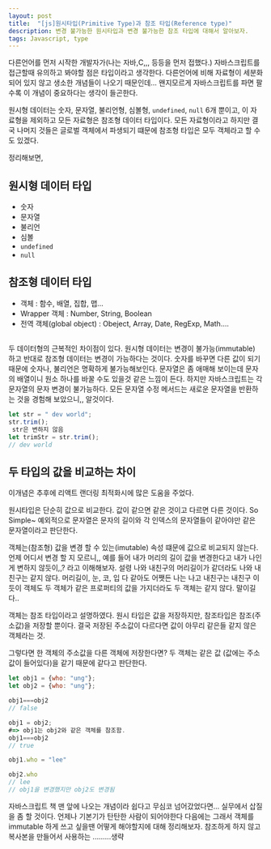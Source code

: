 ```yaml
---
layout: post
title:  "[js]원시타입(Primitive Type)과 참조 타입(Reference type)"
description: 변경 불가능한 원시타입과 변경 불가능한 참조 타입에 대해서 알아보자.
tags: Javascript, type 
---
```


다른언어를 먼저 시작한 개발자가(나는 자바,C,,, 등등을 먼저 접했다.) 자바스크립트를 접근할때 유의하고 봐야할 점은 타입이라고 생각한다. 다른언어에 비해 자료형이 
세분화되어 있지 않고 생소한 개념들이 나오기 때문인데... 왠지모르게 자바스크립트를 파면 팔수록 이 개념이 중요하다는 생각이 들곤한다. 

원시형 데이터는 숫자, 문자열, 불리언형, 심볼형, `undefined`, `null` 6개 뿐이고, 이 자료형을 제외하고 모든 자료형은 참조형 데이터 타입이다. 
모든 자료형이라고 하지만 결국 나머지 것들은 글로벌 객체에서 파생되기 떄문에 참조형 타입은 모두 객체라고 할 수도 있겠다.

정리해보면, 


## 원시형 데이터 타입 

* 숫자
* 문자열 
* 불리언
* 심볼
* `undefined`
* `null` 

## 참조형 데이터 타입 

*  객체 : 함수, 배열, 집합, 맵...
*  Wrapper 객체 : Number, String, Boolean
*  전역 객체(global object) : Obeject, Array, Date, RegExp, Math....

## 

두 데이터형의 근복적인 차이점이 있다. 원시형 데이터는 변경이 불가능(immutable) 하고 반대로 참조형 데이터는 변경이 가능하다는 것이다.
숫자를 바꾸면 다른 값이 되기 때문에 숫자나, 불리언은 명확하게 불가능해보인다. 문자열은 좀 애매해 보이는데 문자의 배열이니 원소 하나를 바꿀 수도 있을것 같은 느낌이 든다. 하지만 자바스크립트는 각 문자열의 문자 변경이 불가능하다. 모든 문자열 수정 메서드는 새로운 문자열을 반환하는 것을 경험해 보았으니,, 알것이다.

```javascript
let str = " dev world";
str.trim();
 str은 변하지 않음
let trimStr = str.trim();
// dev world
```

## 두 타입의 값을 비교하는 차이 

이개념은 추후에 리액트 랜더링 최적화시에 많은 도움을 주었다. 

원시타입은 단순히 값으로 비교한다. 값이 같으면 같은 것이고 다르면 다른 것이다. So Simple~ 
예외적으로 문자열은 문자의 길이와 각 인덱스의 문자열들이 같아야만 같은 문자열이라고 판단한다. 

객체는(참조형) 값을 변경 할 수 있는(imutable) 속성 떄문에 값으로 비교되지 않는다. 언제 어디서 변경 할 지 모르니,, 예를 들어 내가 머리의 길이 값을 변경한다고 내가 나인게 변하지 않듯이,,? 라고 이해해보자. 설령 나와 내친구의 머리길이가 같더라도 나와 내친구는 같지 않다. 머리길이, 눈, 코, 입 다 같아도 어쨋든 나는 나고 내친구는 내친구 이듯이 객체도 두 객체가 같은 프로퍼티의 값을 가지더라도 두 객체는 같지 않다. 말이길다.. 

객체는 참조 타입이라고 설명하였다. 원시 타입은 값을 저장하지만, 참조타입은 참조(주소값)을 저장할 뿐이다. 결국 저장된 주소값이 다르다면 값이 아무리 같은들 같지 않은 객체라는 것. 

그렇다면 한 객체의 주소값을 다른 객체에 저장한다면? 두 객체는 같은 값 (값에는 주소값이 들어있다)을 같기 때문에 같다고 판단한다.


```javascript
let obj1 = {who: "ung"};
let obj2 = {who: "ung"};

obj1===obj2
// false

obj1 = obj2;
#=> obj1는 obj2와 같은 객체를 참조함. 
obj1===obj2
// true

obj1.who = "lee"

obj2.who
// lee
// obj1을 변경했지만 obj2도 변경됨 
```


자바스크립트 책 맨 앞에 나오는 개념이라 쉽다고 무심코 넘어갔었다면... 실무에서 삽질을 좀 할 것이다. 언제나 기본기가 탄탄한 사람이 되어야한다
다음에는 그래서 객체를 immutable 하게 쓰고 싶을땐 어떻게 해야할지에 대해 정리해보자.
참조하게 하지 않고 복사본을 만들어서 사용하는 .........생략 